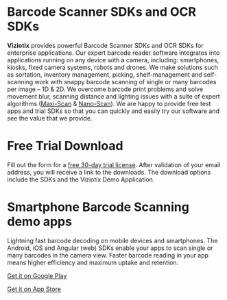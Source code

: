 # Barcode Scanner SDKs and OCR SDKs

**Viziotix** provides powerful Barcode Scanner SDKs and OCR SDKs for enterprise applications. Our expert barcode reader software integrates into applications running on any device with a camera, including: smartphones, kiosks, fixed camera systems, robots and drones. We make solutions such as sortation, inventory management, picking, shelf-management and self-scanning work with snappy barcode scanning of single or many barcodes per image – 1D & 2D. We overcome barcode print problems and solve movement blur, scanning distance and lighting issues with a suite of expert algorithms ([Maxi-Scan](https://www.viziotix.com/products-barcode-decoder-sdk/maxi-scan-many-barcodes/) & [Nano-Scan](https://www.viziotix.com/products-barcode-decoder-sdk/nano-scan-barcodes-with-blur/)). We are happy to provide free test apps and trial SDKs so that you can quickly and easily try our software and see the value that we provide.

# Free Trial Download
Fill out the form for a [free 30-day trial license](https://www.viziotix.com/free-trial/). After validation of your email address, you will receive a link to the downloads. The download options include the SDKs and the Viziotix Demo Application. 



# Smartphone Barcode Scanning demo apps
Lightning fast barcode decoding on mobile devices and smartphones. The Android, iOS and Angular (web) SDKs enable your apps to scan single or many barcodes in the camera view. Faster barcode reading in your app means higher efficiency and maximum uptake and retention.  
 

[Get it on Google Play](https://play.google.com/store/apps/details?id=com.viziotix.barcodescan)

[Get it on App Store](https://apps.apple.com/us/app/viziotix-barcodescan-demo/id1660953349)